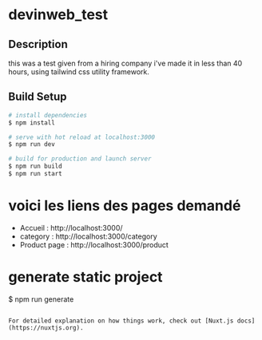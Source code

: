 # devinweb_test

## Description

this was a test given from a hiring company i've made it in less than 40 hours, using tailwind css utility framework.


## Build Setup

```bash
# install dependencies
$ npm install

# serve with hot reload at localhost:3000
$ npm run dev

# build for production and launch server
$ npm run build
$ npm run start

```

# voici les liens des pages demandé

- Accueil : http://localhost:3000/
- category : http://localhost:3000/category
- Product page : http://localhost:3000/product

# generate static project

$ npm run generate

```

For detailed explanation on how things work, check out [Nuxt.js docs](https://nuxtjs.org).
```
